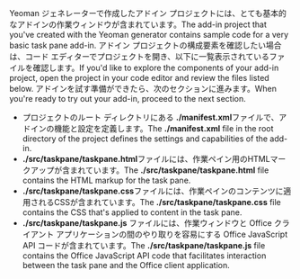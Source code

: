 <span data-ttu-id="8a26a-101">Yeoman ジェネレーターで作成したアドイン プロジェクトには、とても基本的なアドインの作業ウィンドウが含まれています。</span><span class="sxs-lookup"><span data-stu-id="8a26a-101">The add-in project that you've created with the Yeoman generator contains sample code for a very basic task pane add-in.</span></span> <span data-ttu-id="8a26a-102">アドイン プロジェクトの構成要素を確認したい場合は、コード エディターでプロジェクトを開き、以下に一覧表示されているファイルを確認します。</span><span class="sxs-lookup"><span data-stu-id="8a26a-102">If you'd like to explore the components of your add-in project, open the project in your code editor and review the files listed below.</span></span> <span data-ttu-id="8a26a-103">アドインを試す準備ができたら、次のセクションに進みます。</span><span class="sxs-lookup"><span data-stu-id="8a26a-103">When you're ready to try out your add-in, proceed to the next section.</span></span>

- <span data-ttu-id="8a26a-104">プロジェクトのルート ディレクトリにある **./manifest.xml**ファイルで、アドインの機能と設定を定義します。</span><span class="sxs-lookup"><span data-stu-id="8a26a-104">The **./manifest.xml** file in the root directory of the project defines the settings and capabilities of the add-in.</span></span>
- <span data-ttu-id="8a26a-105">**./src/taskpane/taskpane.html**ファイルには、作業ペイン用のHTMLマークアップが含まれています。</span><span class="sxs-lookup"><span data-stu-id="8a26a-105">The **./src/taskpane/taskpane.html** file contains the HTML markup for the task pane.</span></span>
- <span data-ttu-id="8a26a-106">**./src/taskpane/taskpane.css**ファイルには、作業ペインのコンテンツに適用されるCSSが含まれています。</span><span class="sxs-lookup"><span data-stu-id="8a26a-106">The **./src/taskpane/taskpane.css** file contains the CSS that's applied to content in the task pane.</span></span>
- <span data-ttu-id="8a26a-107">**./src/taskpane/taskpane.js** ファイルには、作業ウィンドウと Office クライアント アプリケーションの間のやり取りを容易にする Office JavaScript API コードが含まれています。</span><span class="sxs-lookup"><span data-stu-id="8a26a-107">The **./src/taskpane/taskpane.js** file contains the Office JavaScript API code that facilitates interaction between the task pane and the Office client application.</span></span>

